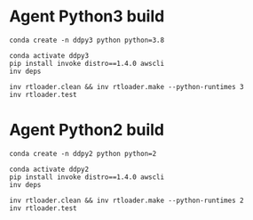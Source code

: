 # Agent Python3 build
```shell
conda create -n ddpy3 python python=3.8

conda activate ddpy3
pip install invoke distro==1.4.0 awscli
inv deps

inv rtloader.clean && inv rtloader.make --python-runtimes 3
inv rtloader.test
```

# Agent Python2 build
```shell
conda create -n ddpy2 python python=2

conda activate ddpy2
pip install invoke distro==1.4.0 awscli
inv deps

inv rtloader.clean && inv rtloader.make --python-runtimes 2
inv rtloader.test
```

